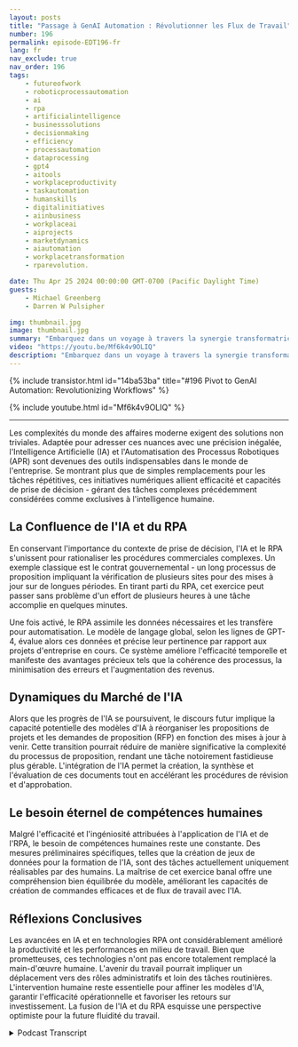 ```yaml
---
layout: posts
title: "Passage à GenAI Automation : Révolutionner les Flux de Travail"
number: 196
permalink: episode-EDT196-fr
lang: fr
nav_exclude: true
nav_order: 196
tags:
    - futureofwork
    - roboticprocessautomation
    - ai
    - rpa
    - artificialintelligence
    - businesssolutions
    - decisionmaking
    - efficiency
    - processautomation
    - dataprocessing
    - gpt4
    - aitools
    - workplaceproductivity
    - taskautomation
    - humanskills
    - digitalinitiatives
    - aiinbusiness
    - workplaceai
    - aiprojects
    - marketdynamics
    - aiautomation
    - workplacetransformation
    - rparevolution.

date: Thu Apr 25 2024 00:00:00 GMT-0700 (Pacific Daylight Time)
guests:
    - Michael Greenberg
    - Darren W Pulsipher

img: thumbnail.jpg
image: thumbnail.jpg
summary: "Embarquez dans un voyage à travers la synergie transformatrice de l'Intelligence Artificielle (IA) et de l'Automatisation des Processus Robotiques (RPA), tel que discuté dans une interview éclairante entre Darren Pulsipher et Michael Greenberg. De l'accélération des contrats gouvernementaux à l'envisionnement du rôle de l'IA dans la gestion des propositions, cette vidéo éclaire le paysage évolutif de l'efficacité corporative et de la collaboration homme-machine, offrant un aperçu de l'avenir des dynamiques de travail et de l'amélioration de la productivité."
video: "https://youtu.be/Mf6k4v9OLIQ"
description: "Embarquez dans un voyage à travers la synergie transformatrice de l'Intelligence Artificielle (IA) et de l'Automatisation des Processus Robotiques (RPA), tel que discuté dans une interview éclairante entre Darren Pulsipher et Michael Greenberg. De l'accélération des contrats gouvernementaux à l'envisionnement du rôle de l'IA dans la gestion des propositions, cette vidéo éclaire le paysage évolutif de l'efficacité corporative et de la collaboration homme-machine, offrant un aperçu de l'avenir des dynamiques de travail et de l'amélioration de la productivité."
---
```


<div>
{% include transistor.html id="14ba53ba" title="#196 Pivot to GenAI Automation: Revolutionizing Workflows" %}

{% include youtube.html id="Mf6k4v9OLIQ" %}
</div>

---

Les complexités du monde des affaires moderne exigent des solutions non triviales. Adaptée pour adresser ces nuances avec une précision inégalée, l'Intelligence Artificielle (IA) et l'Automatisation des Processus Robotiques (APR) sont devenues des outils indispensables dans le monde de l'entreprise. Se montrant plus que de simples remplacements pour les tâches répétitives, ces initiatives numériques allient efficacité et capacités de prise de décision - gérant des tâches complexes précédemment considérées comme exclusives à l'intelligence humaine.

## La Confluence de l'IA et du RPA

En conservant l'importance du contexte de prise de décision, l'IA et le RPA s'unissent pour rationaliser les procédures commerciales complexes. Un exemple classique est le contrat gouvernemental - un long processus de proposition impliquant la vérification de plusieurs sites pour des mises à jour sur de longues périodes. En tirant parti du RPA, cet exercice peut passer sans problème d'un effort de plusieurs heures à une tâche accomplie en quelques minutes.

Une fois activé, le RPA assimile les données nécessaires et les transfère pour automatisation. Le modèle de langage global, selon les lignes de GPT-4, évalue alors ces données et précise leur pertinence par rapport aux projets d'entreprise en cours. Ce système améliore l'efficacité temporelle et manifeste des avantages précieux tels que la cohérence des processus, la minimisation des erreurs et l'augmentation des revenus.

## Dynamiques du Marché de l'IA

Alors que les progrès de l'IA se poursuivent, le discours futur implique la capacité potentielle des modèles d'IA à réorganiser les propositions de projets et les demandes de proposition (RFP) en fonction des mises à jour à venir. Cette transition pourrait réduire de manière significative la complexité du processus de proposition, rendant une tâche notoirement fastidieuse plus gérable. L'intégration de l'IA permet la création, la synthèse et l'évaluation de ces documents tout en accélérant les procédures de révision et d'approbation.

## Le besoin éternel de compétences humaines

Malgré l'efficacité et l'ingéniosité attribuées à l'application de l'IA et de l'RPA, le besoin de compétences humaines reste une constante. Des mesures préliminaires spécifiques, telles que la création de jeux de données pour la formation de l'IA, sont des tâches actuellement uniquement réalisables par des humains. La maîtrise de cet exercice banal offre une compréhension bien équilibrée du modèle, améliorant les capacités de création de commandes efficaces et de flux de travail avec l'IA.

## Réflexions Conclusives

Les avancées en IA et en technologies RPA ont considérablement amélioré la productivité et les performances en milieu de travail. Bien que prometteuses, ces technologies n'ont pas encore totalement remplacé la main-d'œuvre humaine. L'avenir du travail pourrait impliquer un déplacement vers des rôles administratifs et loin des tâches routinières. L'intervention humaine reste essentielle pour affiner les modèles d'IA, garantir l'efficacité opérationnelle et favoriser les retours sur investissement. La fusion de l'IA et du RPA esquisse une perspective optimiste pour la future fluidité du travail.



<details>
<summary> Podcast Transcript </summary>

<p></p>

</details>
